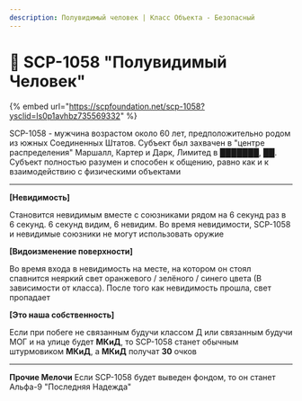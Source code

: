 ```yaml
---
description: Полувидимый человек | Класс Объекта - Безопасный
---
```


# 🙈 SCP-1058 "Полувидимый Человек"

{% embed url="https://scpfoundation.net/scp-1058?ysclid=ls0p1avhbz735569332" %}

SCP-1058 - мужчина возрастом около 60 лет, предположительно родом из южных Соединенных Штатов. Субъект был захвачен в "центре распределения" Маршалл, Картер и Дарк, Лимитед в ███████, ██. Субъект полностью разумен и способен к общению, равно как и к взаимодействию с физическими объектами

***

**\[Невидимость]**

Становится невидимым вместе с союзниками рядом на 6 секунд раз в 6 секунд. 6 секунд видим, 6 невидим. Во время невидимости, SCP-1058 и невидимые союзники не могут использовать оружие



**\[Видоизменение поверхности]**&#x20;

Во время входа в невидимость на месте, на котором он стоял спавнится неяркий свет оранжевого / зелёного / синего цвета (В зависимости от класса). После того как невидимость прошла, свет пропадает&#x20;



**\[Это наша собственность]**&#x20;

Если при побеге не связанным будучи классом Д или связанным будучи МОГ и на улице будет **МКиД**, то SCP-1058 станет обычным штурмовиком **МКиД**, а **МКиД** получат **30** очков

***

**Прочие Мелочи** Если SCP-1058 будет выведен фондом, то он станет Альфа-9 "Последняя Надежда"
